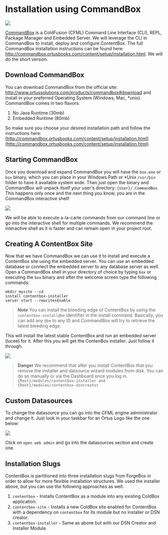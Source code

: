 # Installation using CommandBox

![](../images/CommandBoxLogo.png)

[CommandBox](http://www.ortussolutions.com/products/commandbox) is a ColdFusion (CFML) Command Line Interface (CLI), REPL, Package Manager and Embedded Server.  We will leverage the CLI in CommandBox to install, deploy and configure ContentBox.  The full CommandBox installation instructions can be found here: http://commandbox.ortusbooks.com/content/setup/installation.html.  We will do the short version.


## Download CommandBox
You can download CommandBox from the official site: http://www.ortussolutions.com/products/commandbox#download and install in your preferred Operating System (Windows, Mac, *unix).  CommandBox comes in two flavors:

1. No Java Runtime (30mb)
2. Embedded Runtime (80mb)

So make sure you choose your desired installation path and follow the instructions here: [http://commandbox.ortusbooks.com/content/setup/installation.html](http://commandbox.ortusbooks.com/content/setup/installation.html)


## Starting CommandBox
Once you download and expand CommandBox you will have the `box.exe` or `box` binary, which you can place in your Windows Path or *Unix `/usr/bin` folder to have it available system wide.  Then just open the binary and CommandBox will unpack itself your user's directory: `{User}/.CommandBox`.  This happens only once and the next thing you know, you are in the CommandBox interactive shell!

![](../images/commandbox-terminal.png)

We will be able to execute a-la-carte commands from our command line or go into the interactive shell for multiple commands.  We recommend the interactive shell as it is faster and can remain open in your project root.

## Creating A ContentBox Site

Now that we have CommandBox we can use it to install and execute a ContentBox site using the embedded server.  You can use an embedded database or connect the embedded server to any database server as well.  Open a CommandBox shell in your directory of choice by typing `box` or executing the `box` binary and after the welcome screen type the following commands:

```
mkdir mysite --cd
install contentbox-installer
server start --rewritesEnable
```

> **Note** You can install the bleeding edge of ContentBox by using the `contentbox-install@be` identifier in the install command.  Basically, you can add any `@be` to any ID and CommandBox will try to retrieve the latest bleeding edge.

This will install the latest stable ContentBox and run an embedded server (lucee) for it.  After this you will get the ContenBox installer.  Just follow it through.

![](../images/datasource_wizard.png)

> **Danger** We recommend that after you install ContentBox that you remove the installer and datsource wizard modules from disk.  You can do so manually or via the Dashboard once you log in. `{Root}/modules/contentbox-installer and {Root}/modules/contentbox-dsncreator`


## Custom Datasources

To change the datasource you can go into the CFML engine administrator and change it.  Just look in your taskbar for an Ortus Logo like the one below:

![](../images/commandbox_tray.png)

Click on `open web admin` and go into the datasources section and create one.

## Installation Slugs
ContentBox is partitioned into three installation slugs from ForgeBox in order to allow for more flexible installation structures.  We used the installer above, but you can use the following approaches as well:

1. `contentbox` - Installs ContentBox as a module into any existing ColdBox application.
1. `contentbox-site` - Installs a new ColdBox site enabled for ContentBox with a dependency on `contentbox` for its module but no installer or DSN creator.
1. `contentbox-installer` - Same as above but with our DSN Creator and Installer Module.

